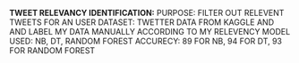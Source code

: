 **TWEET RELEVANCY IDENTIFICATION:**
PURPOSE: FILTER OUT RELEVENT TWEETS FOR AN USER
DATASET: TWETTER DATA FROM KAGGLE AND AND LABEL MY DATA MANUALLY ACCORDING TO MY RELEVENCY
MODEL USED: NB, DT, RANDOM FOREST
ACCURECY: 89 FOR NB, 94 FOR DT, 93 FOR RANDOM FOREST 
